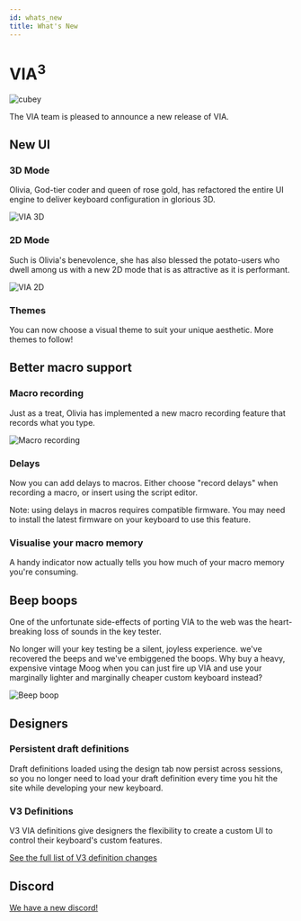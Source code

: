 ```yaml
---
id: whats_new
title: What's New
---
```


# VIA<sup>3</sup>

![cubey](/img/whats_new/cubey.png)

The VIA team is pleased to announce a new release of VIA.

## New UI

### 3D Mode

Olivia, God-tier coder and queen of rose gold, has refactored the entire UI engine to deliver keyboard configuration in glorious 3D.

![VIA 3D](/img/whats_new/via_3d.png)

### 2D Mode

Such is Olivia's benevolence, she has also blessed the potato-users who dwell among us with a new 2D mode that is as attractive as it is performant.

![VIA 2D](/img/whats_new/via_2d.png)

### Themes

You can now choose a visual theme to suit your unique aesthetic. More themes to follow!

## Better macro support

### Macro recording

Just as a treat, Olivia has implemented a new macro recording feature that records what you type.

![Macro recording](/img/whats_new/macro_recorder.png)

### Delays

Now you can add delays to macros. Either choose "record delays" when recording a macro, or insert using the script editor.

Note: using delays in macros requires compatible firmware. You may need to install the latest firmware on your keyboard to use this feature.

### Visualise your macro memory

A handy indicator now actually tells you how much of your macro memory you're consuming.

## Beep boops

One of the unfortunate side-effects of porting VIA to the web was the heart-breaking loss of sounds in the key tester.

No longer will your key testing be a silent, joyless experience. we've recovered the beeps and we've embiggened the boops. Why buy a heavy, expensive vintage Moog when you can just fire up VIA and use your marginally lighter and marginally cheaper custom keyboard instead?

![Beep boop](/img/whats_new/key_tester.png)

## Designers

### Persistent draft definitions

Draft definitions loaded using the design tab now persist across sessions, so you no longer need to load your draft definition every time you hit the site while developing your new keyboard.

### V3 Definitions

V3 VIA definitions give designers the flexibility to create a custom UI to control their keyboard's custom features.

[See the full list of V3 definition changes](v3_changes)

## Discord

[We have a new discord!](https://discord.gg/NStTR5YaPB)
